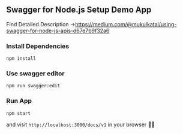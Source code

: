 ## Swagger for Node.js Setup Demo App


Find Detailed Description ->https://medium.com/@mukulkatal/using-swagger-for-node-js-apis-d67e7b9f32a6


### Install Dependencies
```
npm install
```

### Use swagger editor
```
npm run swagger:edit
```

### Run App
```
npm start
```
and visit `http://localhost:3000/docs/v1` in your browser :tada::tada:
